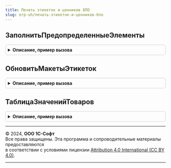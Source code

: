 ```yaml
---
title: Печать этикеток и ценников БПО
slug: erp-uh/печать-этикеток-и-ценников-бпо
---
```



## ЗаполнитьПредопределенныеЭлементы
<details style="margin: 1em 0; padding: 0.5em; border: 1px solid #ccc; border-radius: 6px;">

<summary style="font-weight: bold; cursor: pointer;">Описание, пример вызова</summary>

```bsl

// Процедура заполняет предопределенные элементы в справочнике Шаблоны этикеток и ценников.
//
Процедура ЗаполнитьПредопределенныеЭлементы() Экспорт
```

Пример вызова
```bsl
ПечатьЭтикетокИЦенниковБПО.ЗаполнитьПредопределенныеЭлементы() 
```
</details>

## ОбновитьМакетыЭтикеток
<details style="margin: 1em 0; padding: 0.5em; border: 1px solid #ccc; border-radius: 6px;">

<summary style="font-weight: bold; cursor: pointer;">Описание, пример вызова</summary>

```bsl

// Обновить макеты этикеток на новый формат.
//
// Параметры:
//  Параметры - Структура
//
Процедура ОбновитьМакетыЭтикеток(Параметры = Неопределено) Экспорт
```

Пример вызова
```bsl
ПечатьЭтикетокИЦенниковБПО.ОбновитьМакетыЭтикеток(Параметры);
```
</details>

## ТаблицаЗначенийТоваров
<details style="margin: 1em 0; padding: 0.5em; border: 1px solid #ccc; border-radius: 6px;">

<summary style="font-weight: bold; cursor: pointer;">Описание, пример вызова</summary>

```bsl

// Возвращает таблицу значений товаров для печати этикеток
//
// Возвращаемое значение:
//  ТаблицаЗначений:
//   * Выбран - Булево
//   * НоменклатураБПО - ОпределяемыйТип.НоменклатураБПО
//   * ХарактеристикаБПО - ОпределяемыйТип.ХарактеристикаБПО
//   * УпаковкаБПО - ОпределяемыйТип.УпаковкаБПО
//   * ОрганизацияБПО - ОпределяемыйТип.ОрганизацияБПО
//   * Цена - ОпределяемыйТип.ДенежнаяСуммаНеотрицательная
//   * Штрихкод - Строка
//   * ШаблонЦенникаЭтикетки - СправочникСсылка.ШаблоныЭтикетокИЦенниковБПО
//   * Количество - Число
//   * НомерСтроки - Число
//   * ИсходныйНомерСтроки - Число
//
Функция ТаблицаЗначенийТоваров() Экспорт
```

Пример вызова
```bsl
Результат = ПечатьЭтикетокИЦенниковБПО.ТаблицаЗначенийТоваров() 
```
</details>

---

© 2024, **ООО 1С-Софт**  
Все права защищены. Эта программа и сопроводительные материалы предоставляются  
в соответствии с условиями лицензии [Attribution 4.0 International (CC BY 4.0)](https://creativecommons.org/licenses/by/4.0/legalcode).

---
